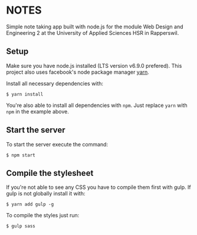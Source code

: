 # NOTES

Simple note taking app built with node.js for the module Web Design and Engineering 2 at the University of Applied Sciences HSR in Rapperswil.

## Setup

Make sure you have node.js installed (LTS version v6.9.0 prefered). This project also uses facebook's node package manager [yarn](https://yarnpkg.com/).

Install all necessary dependencies with:

```
$ yarn install
```

You're also able to install all dependencies with `npm`. Just replace `yarn` with `npm` in the example above.

## Start the server

To start the server execute the command:

```
$ npm start
```

## Compile the stylesheet

If you're not able to see any CSS you have to compile them first with gulp. If gulp is not globally install it with:

```
$ yarn add gulp -g
```

To compile the styles just run:

```
$ gulp sass
```
